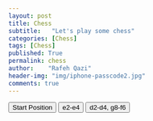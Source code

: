 ```yaml
---
layout: post
title: Chess
subtitle:   "Let's play some chess"
categories: [Chess]
tags: [Chess]
published: True
permalink: chess
author:    "Rafeh Qazi"
header-img: "img/iphone-passcode2.jpg"
comments: true
---
```


<!--
<div class="board" style="width: 400px"></div>

<script> 
	(function() {
		var start = 'start';
		if (window.location.hash.length > 1) {
			start = window.location.hash.substring(1);
		}

		function outputFen(oldPos, newPos) {
			console.log("http://" + window.location.host + window.location.pathname + "#" + ChessBoard.objToFen(newPos));
		}

		var cfg = {
			showNotation: true,
			draggable: true,
		 	position: start,
		 	pieceTheme: "{{ site.baseurl }}/lib/chessboard/img/chesspieces/wikipedia/{piece}.png",
		 	onChange: outputFen
		};

		var board_div = $('.board:last');
		var board = ChessBoard(board_div[0], cfg);
	})();
</script>


-->

<!-- Chessboard with Moves -->
<div class="board" style="width: 400px"></div>
<input type="button" id="startPositionBtn" value="Start Position" />
<input type="button" id="move1Btn" value="e2-e4" />
<input type="button" id="move2Btn" value="d2-d4, g8-f6" />

<script>
var board = ChessBoard('board', 'start');
var cfg = {
			showNotation: true,
		 	position: start,
		 	pieceTheme: "{{ site.baseurl }}/lib/chessboard/img/chesspieces/wikipedia/{piece}.png",
		 	onChange: outputFen

$('#startPositionBtn').on('click', board.start);

$('#move1Btn').on('click', function() {
  board.move('e2-e4');
});

$('#move2Btn').on('click', function() {
  board.move('d2-d4', 'g8-f6');
});
</script>




<!--
<div class="board" style="width: 400px"></div>
<div class="wrong">Wrong move! Try again... </div>

<div class="correct" > Correct!</div>


<button class="btn btn-default act-reset-board">Reset Position</button>

<script> 
	(function() {
		var START_POS = 'rnbqkbnr/pppp1ppp/8/4p3/4P3/8/PPPP1PPP/RNBQKBNR';
		var TARGET_POS = 'rnbqkbnr/pppp1ppp/8/4p3/4PP2/8/PPPP2PP/RNBQKBNR';

		var checkBoard = function(oldPos, newPos) {
			console.log("Position changed:");
			console.log("Old position: " + ChessBoard.objToFen(oldPos));
			console.log("New position: " + ChessBoard.objToFen(newPos));

			if (ChessBoard.objToFen(newPos) == TARGET_POS) {
				// alert("Correct!");
				$(".correct").css("display", "block");
			} else if (ChessBoard.objToFen(newPos) == START_POS) {
				// Fine, we just moved back to the beginning position.
			} else {
				setTimeout(function() {
					board.position(START_POS);	
					$(".wrong").css("display", "block");
				}, 10);
			}
	    }

		var cfg = {
			draggable: true,
		 	position: START_POS,
		 	pieceTheme: "{{ site.baseurl }}/lib/chessboard/img/chesspieces/wikipedia/{piece}.png",
		 	onChange: checkBoard
		};

		var board_div = $('.board:last');
		var board = ChessBoard(board_div[0], cfg);

		var reset_button = $('.act-reset-board:last');
		reset_button.on('click', function() {
			board.position(START_POS);
		});
	})();
</script>


<div class="board" style="width: 400px"></div>
<button class="btn btn-default act-reset-board">Reset Position</button>

<script> 
	(function() {
		var START_POS = 'rnbqkbnr/pppp1ppp/8/4p3/4P3/8/PPPP1PPP/RNBQKBNR';
		var TARGET_POS = 'rnbqkbnr/pppp1ppp/8/4p3/4PP2/8/PPPP2PP/RNBQKBNR';

		var checkBoard = function(oldPos, newPos) {
			console.log("Position changed:");
			console.log("Old position: " + ChessBoard.objToFen(oldPos));
			console.log("New position: " + ChessBoard.objToFen(newPos));

			if (ChessBoard.objToFen(newPos) == TARGET_POS) {
				alert("Correct!");
			} else if (ChessBoard.objToFen(newPos) == START_POS) {
				// Fine, we just moved back to the beginning position.
			} else {
				setTimeout(function() {
					board.position(START_POS);	
				}, 10);
			}
	    }

		var cfg = {
			draggable: true,
		 	position: START_POS,
		 	pieceTheme: "{{ site.baseurl }}/lib/chessboard/img/chesspieces/wikipedia/{piece}.png",
		 	onChange: checkBoard
		};

		var board_div = $('.board:last');
		var board = ChessBoard(board_div[0], cfg);

		var reset_button = $('.act-reset-board:last');
		reset_button.on('click', function() {
			board.position(START_POS);
		});
	})();
</script>
-->